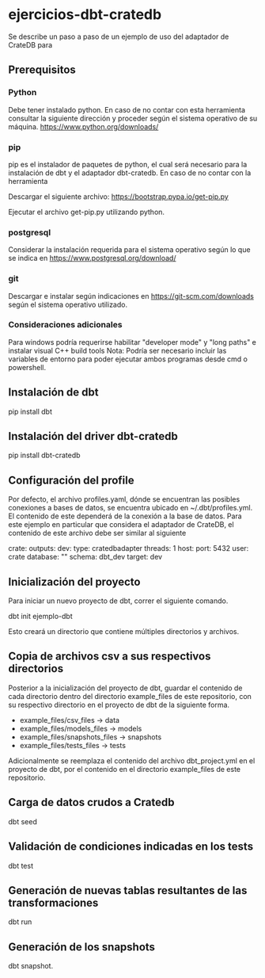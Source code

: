 # ejercicios-dbt-cratedb

Se describe un paso a paso de un ejemplo de uso del adaptador de CrateDB para 

## Prerequisitos

### Python
Debe tener instalado python. En caso de no contar con esta herramienta consultar la siguiente dirección y proceder según el sistema operativo de su máquina.
https://www.python.org/downloads/

### pip
pip es el instalador de paquetes de python, el cual será necesario para la instalación de dbt y el adaptador dbt-cratedb. En caso de no contar con la herramienta

Descargar el siguiente archivo:
https://bootstrap.pypa.io/get-pip.py

Ejecutar el archivo get-pip.py utilizando python.

### postgresql

Considerar la instalación requerida para el sistema operativo según lo que se indica en https://www.postgresql.org/download/

### git

Descargar e instalar según indicaciones en https://git-scm.com/downloads según el sistema operativo utilizado.

### Consideraciones adicionales
Para windows podría requerirse habilitar "developer mode" y "long paths" e instalar visual C++ build tools
Nota: Podría ser necesario incluir las variables de entorno para poder ejecutar ambos programas desde cmd o powershell.


## Instalación de dbt
 
 pip install dbt

## Instalación del driver dbt-cratedb

pip install dbt-cratedb

## Configuración del profile

Por defecto, el archivo profiles.yaml, dónde se encuentran las posibles conexiones a bases de datos, se encuentra ubicado en ~/.dbt/profiles.yml.
El contenido de este dependerá de la conexión a la base de datos. Para este ejemplo en particular que considera el adaptador de CrateDB, el contenido de este archivo debe ser similar al siguiente

crate:
  outputs:
    dev:
      type: cratedbadapter
      threads: 1
      host: <IP de la BD>
      port: 5432
      user: crate
      database: ""
      schema: dbt_dev
  target: dev


## Inicialización del proyecto
Para iniciar un nuevo proyecto de dbt, correr el siguiente comando.

dbt init ejemplo-dbt

Esto creará un directorio que contiene múltiples directorios y archivos.

## Copia de archivos csv a sus respectivos directorios

Posterior a la inicialización del proyecto de dbt, guardar el contenido de cada directorio dentro del directorio example_files de este repositorio, con su respectivo directorio en el proyecto de dbt de la siguiente forma.

 * example_files/csv_files -> data
 * example_files/models_files -> models
 * example_files/snapshots_files -> snapshots
 * example_files/tests_files -> tests

Adicionalmente se reemplaza el contenido del archivo dbt_project.yml en el proyecto de dbt, por el contenido en el directorio example_files de este repositorio.

## Carga de datos crudos a Cratedb

dbt seed

## Validación de condiciones indicadas en los tests

dbt test

## Generación de nuevas tablas resultantes de las transformaciones

dbt run

## Generación de los snapshots

dbt snapshot.

